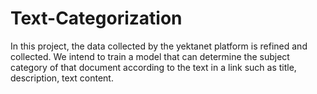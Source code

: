 # Text-Categorization
In this project, the data collected by the yektanet platform is refined and collected. We intend to train a model that can determine the subject category of that document according to the text in a link such as title, description, text content.
